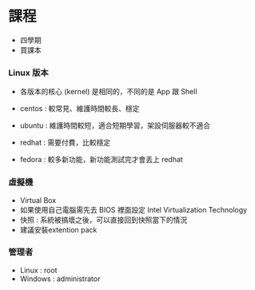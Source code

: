 # 課程

* 四學期
* 買課本

### Linux 版本

* 各版本的核心 (kernel) 是相同的，不同的是 App 跟 Shell

* centos : 較常見、維護時間較長、穩定
* ubuntu : 維護時間較短，適合短期學習，架設伺服器較不適合
* redhat : 需要付費，比較穩定
* fedora : 較多新功能，新功能測試完才會丟上 redhat

### 虛擬機

* Virtual Box
* 如果使用自己電腦需先去 BIOS 裡面設定 Intel Virtualization Technology
* 快照 : 系統被搞壞之後，可以直接回到快照當下的情況
* 建議安裝extention pack

### 管理者

* Linux : root
* Windows : administrator
